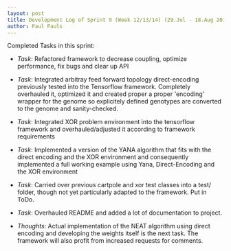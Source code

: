 ```yaml
---
layout: post
title: Development Log of Sprint 9 (Week 12/13/14) (29.Jul - 18.Aug 2019)
author: Paul Pauls
---
```


Completed Tasks in this sprint:

* _Task_: Refactored framework to decrease coupling, optimize performance, fix
    bugs and clear up API

* _Task_: Integrated arbitray feed forward topology direct-encoding previously
    tested into the Tensorflow framework. Completely overhauled it, optimized it
    and created proper a proper 'encoding' wrapper for the genome so explicitely
    defined genotypes are converted to the genome and sanity-checked.

* _Task_: Integrated XOR problem environment into the tensorflow framework and
    overhauled/adjusted it according to framework requirements

* _Task_: Implemented a version of the YANA algorithm that fits with the direct
    encoding and the XOR environment and consequently implemented a full working
    example using Yana, Direct-Encoding and the XOR environment

* _Task_: Carried over previous cartpole and xor test classes into a test/ 
    folder, though not yet particularly adapted to the framework. Put in ToDo.

* _Task_: Overhauled README and added a lot of documentation to project.

* _Thoughts_: Actual implementation of the NEAT algorithm using direct encoding
    and developing the weights itself is the next task. The framework will also
    profit from increased requests for comments.

